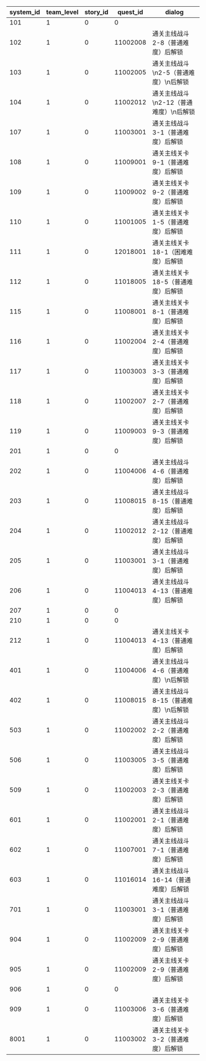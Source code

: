 |system_id|team_level|story_id|quest_id|dialog|
| --- | --- | --- | --- | --- |
|101|1|0|0||
|102|1|0|11002008|通关主线战斗2-8（普通难度）后解锁|
|103|1|0|11002005|通关主线战斗\n2-5（普通难度）\n后解锁|
|104|1|0|11002012|通关主线战斗\n2-12（普通难度）\n后解锁|
|107|1|0|11003001|通关主线战斗3-1（普通难度）后解锁|
|108|1|0|11009001|通关主线关卡9-1（普通难度）后解锁|
|109|1|0|11009002|通关主线关卡9-2（普通难度）后解锁|
|110|1|0|11001005|通关主线关卡1-5（普通难度）后解锁|
|111|1|0|12018001|通关主线关卡18-1（困难难度）后解锁|
|112|1|0|11018005|通关主线关卡18-5（普通难度）后解锁|
|115|1|0|11008001|通关主线关卡8-1（普通难度）后解锁|
|116|1|0|11002004|通关主线关卡2-4（普通难度）后解锁|
|117|1|0|11003003|通关主线关卡3-3（普通难度）后解锁|
|118|1|0|11002007|通关主线关卡2-7（普通难度）后解锁|
|119|1|0|11009003|通关主线关卡9-3（普通难度）后解锁|
|201|1|0|0||
|202|1|0|11004006|通关主线战斗4-6（普通难度）后解锁|
|203|1|0|11008015|通关主线战斗8-15（普通难度）后解锁|
|204|1|0|11002012|通关主线战斗2-12（普通难度）后解锁|
|205|1|0|11003001|通关主线战斗3-1（普通难度）后解锁|
|206|1|0|11004013|通关主线战斗4-13（普通难度）后解锁|
|207|1|0|0||
|210|1|0|0||
|212|1|0|11004013|通关主线关卡4-13（普通难度）后解锁|
|401|1|0|11004006|通关主线战斗4-6（普通难度）\n后解锁|
|402|1|0|11008015|通关主线战斗8-15（普通难度）\n后解锁|
|503|1|0|11002002|通关主线战斗2-2（普通难度）后解锁|
|506|1|0|11003005|通关主线战斗3-5（普通难度）后解锁|
|509|1|0|11002003|通关主线关卡2-3（普通难度）后解锁|
|601|1|0|11002001|通关主线战斗2-1（普通难度）后解锁|
|602|1|0|11007001|通关主线战斗7-1（普通难度）后解锁|
|603|1|0|11016014|通关主线战斗16-14（普通难度）后解锁|
|701|1|0|11003001|通关主线战斗3-1（普通难度）后解锁|
|904|1|0|11002009|通关主线关卡2-9（普通难度）后解锁|
|905|1|0|11002009|通关主线关卡2-9（普通难度）后解锁|
|906|1|0|0||
|909|1|0|11003006|通关主线关卡3-6（普通难度）后解锁|
|8001|1|0|11003002|通关主线关卡3-2（普通难度）后解锁|